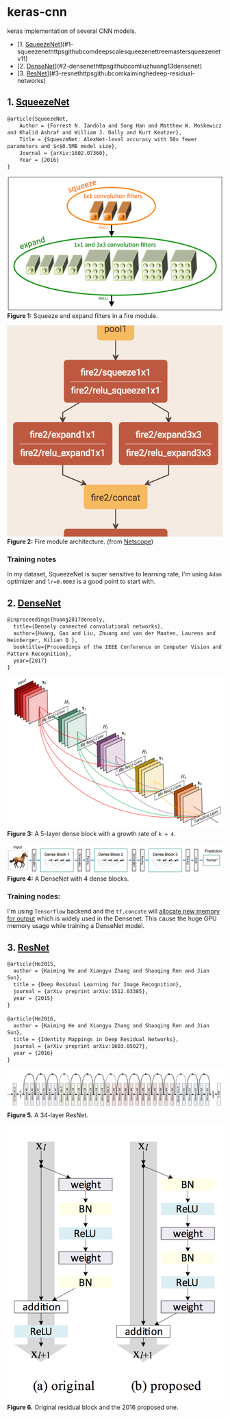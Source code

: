 # keras-cnn
keras implementation of several CNN models.
- [1.  [SqueezeNet](https://github.com/DeepScale/SqueezeNet/tree/master/SqueezeNet_v1.1)](#1-squeezenethttpsgithubcomdeepscalesqueezenettreemastersqueezenetv11)
- [2. [DenseNet](https://github.com/liuzhuang13/DenseNet)](#2-densenethttpsgithubcomliuzhuang13densenet)
- [3. [ResNet](https://github.com/KaimingHe/deep-residual-networks)](#3-resnethttpsgithubcomkaiminghedeep-residual-networks)

## 1.  [SqueezeNet](https://github.com/DeepScale/SqueezeNet/tree/master/SqueezeNet_v1.1)
```
@article{SqueezeNet,
    Author = {Forrest N. Iandola and Song Han and Matthew W. Moskewicz and Khalid Ashraf and William J. Dally and Kurt Keutzer},
    Title = {SqueezeNet: AlexNet-level accuracy with 50x fewer parameters and $<$0.5MB model size},
    Journal = {arXiv:1602.07360},
    Year = {2016}
}
```

![](./assets/squeeze1.png)  
**Figure 1:** Squeeze and expand filters in a fire module.

![](./assets/squeeze2.png)  
**Figure 2:** Fire module architecture. (from [Netscope](http://ethereon.github.io/netscope/quickstart.html))

### Training notes
In my dataset, SqueezeNet is super sensitive to learning rate, I'm using `Adam` optimizer and `lr=0.0003` is a good point to start with.

## 2. [DenseNet](https://github.com/liuzhuang13/DenseNet)
```
@inproceedings{huang2017densely,
  title={Densely connected convolutional networks},
  author={Huang, Gao and Liu, Zhuang and van der Maaten, Laurens and Weinberger, Kilian Q },
  booktitle={Proceedings of the IEEE Conference on Computer Vision and Pattern Recognition},
  year={2017}
}
```
![](./assets/densenet1.png)  
**Figure 3:** A 5-layer dense block with a growth rate of `k = 4`.

![](./assets/densenet2.png)  
**Figure 4:** A DenseNet with 4 dense blocks.

### Training nodes:
I'm using `Tensorflow` backend and the `tf.concate` will [allocate new memory for output](https://github.com/tensorflow/tensorflow/blob/master/tensorflow/core/kernels/concat_op.cc#L130) which is widely used in the Densenet. This cause the huge GPU memory usage while training a DenseNet model.


## 3. [ResNet](https://github.com/KaimingHe/deep-residual-networks)
```
@article{He2015,
  author = {Kaiming He and Xiangyu Zhang and Shaoqing Ren and Jian Sun},
  title = {Deep Residual Learning for Image Recognition},
  journal = {arXiv preprint arXiv:1512.03385},
  year = {2015}
}

@article{He2016,
  author = {Kaiming He and Xiangyu Zhang and Shaoqing Ren and Jian Sun},
  title = {Identity Mappings in Deep Residual Networks},
  journal = {arXiv preprint arXiv:1603.05027},
  year = {2016}
}
```
![](./assets/resnet1.png)  
**Figure 5.** A 34-layer ResNet.

![](./assets/resnet2.png)  
**Figure 6.** Original residual block and the 2016 proposed one.
